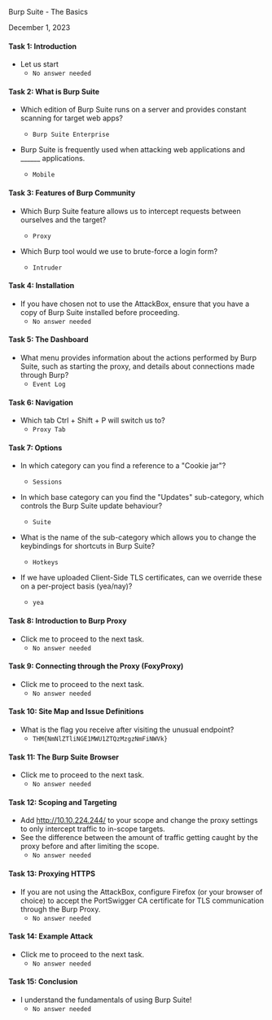 Burp Suite - The Basics

December 1, 2023 

#### Task 1: Introduction

- Let us start
	- `No answer needed`

#### Task 2: What is Burp Suite

- Which edition of Burp Suite runs on a server and provides constant scanning for target web apps?
	- `Burp Suite Enterprise`

- Burp Suite is frequently used when attacking web applications and ______ applications.
	- `Mobile`

#### Task 3: Features of Burp Community

- Which Burp Suite feature allows us to intercept requests between ourselves and the target?
	- `Proxy`

- Which Burp tool would we use to brute-force a login form?
	- `Intruder`

#### Task 4: Installation

- If you have chosen not to use the AttackBox, ensure that you have a copy of Burp Suite installed before proceeding.
	- `No answer needed`

#### Task 5: The Dashboard

- What menu provides information about the actions performed by Burp Suite, such as starting the proxy, and details about connections made through Burp?
	- `Event Log`

#### Task 6: Navigation

- Which tab Ctrl + Shift + P will switch us to?
	- `Proxy Tab`

#### Task 7: Options

- In which category can you find a reference to a "Cookie jar"?
	- `Sessions`

- In which base category can you find the "Updates" sub-category, which controls the Burp Suite update behaviour?
	- `Suite`

- What is the name of the sub-category which allows you to change the keybindings for shortcuts in Burp Suite?
	- `Hotkeys`

- If we have uploaded Client-Side TLS certificates, can we override these on a per-project basis (yea/nay)?
	- `yea`

#### Task 8: Introduction to Burp Proxy

- Click me to proceed to the next task.
	- `No answer needed`

#### Task 9: Connecting through the Proxy (FoxyProxy)

- Click me to proceed to the next task.
	- `No answer needed`

#### Task 10: Site Map and Issue Definitions

- What is the flag you receive after visiting the unusual endpoint?
	- `THM{NmNlZTliNGE1MWU1ZTQzMzgzNmFiNWVk}`

#### Task 11: The Burp Suite Browser

- Click me to proceed to the next task.
	- `No answer needed`

#### Task 12: Scoping and Targeting

- Add http://10.10.224.244/ to your scope and change the proxy settings to only intercept traffic to in-scope targets.
- See the difference between the amount of traffic getting caught by the proxy before and after limiting the scope.
	- `No answer needed`

#### Task 13: Proxying HTTPS

- If you are not using the AttackBox, configure Firefox (or your browser of choice) to accept the PortSwigger CA certificate for TLS communication through the Burp Proxy.
	- `No answer needed`

#### Task 14: Example Attack

- Click me to proceed to the next task.
	- `No answer needed`

#### Task 15: Conclusion

- I understand the fundamentals of using Burp Suite!
	- `No answer needed`